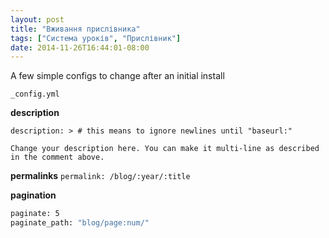 ```yaml
---
layout: post
title: "Вживання прислівника"
tags: ["Система уроків", "Прислівник"]
date: 2014-11-26T16:44:01-08:00
---
```


A few simple configs to change after an initial install

`_config.yml`

**description**

`description: > # this means to ignore newlines until "baseurl:"`

 `Change your description here.
 You can make it multi-line as described in the comment above.`

**permalinks**
`permalink: /blog/:year/:title`

**pagination**

  ```bash
  paginate: 5
  paginate_path: "blog/page:num/"
  ```
